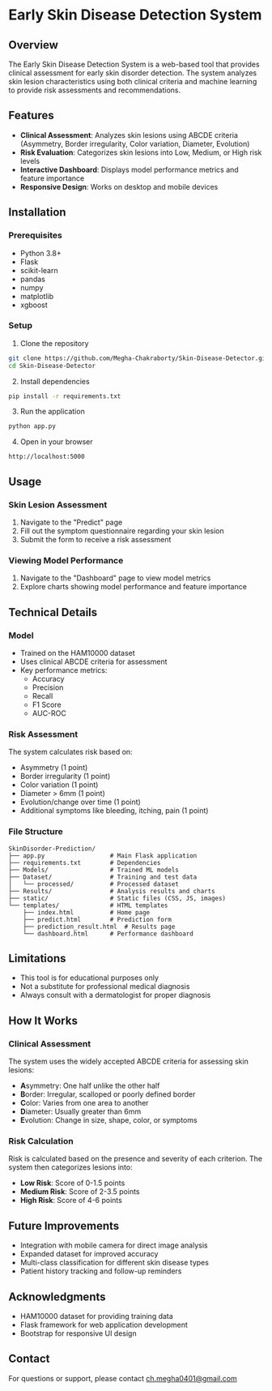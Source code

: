 # Early Skin Disease Detection System

## Overview
The Early Skin Disease Detection System is a web-based tool that provides clinical assessment for early skin disorder detection. The system analyzes skin lesion characteristics using both clinical criteria and machine learning to provide risk assessments and recommendations.

## Features
- **Clinical Assessment**: Analyzes skin lesions using ABCDE criteria (Asymmetry, Border irregularity, Color variation, Diameter, Evolution)
- **Risk Evaluation**: Categorizes skin lesions into Low, Medium, or High risk levels
- **Interactive Dashboard**: Displays model performance metrics and feature importance
- **Responsive Design**: Works on desktop and mobile devices

## Installation

### Prerequisites
- Python 3.8+
- Flask
- scikit-learn
- pandas
- numpy
- matplotlib
- xgboost

### Setup
1. Clone the repository
```bash
git clone https://github.com/Megha-Chakraborty/Skin-Disease-Detector.git
cd Skin-Disease-Detector
```

2. Install dependencies
```bash
pip install -r requirements.txt
```

3. Run the application
```bash
python app.py
```

4. Open in your browser
```
http://localhost:5000
```

## Usage

### Skin Lesion Assessment
1. Navigate to the "Predict" page
2. Fill out the symptom questionnaire regarding your skin lesion
3. Submit the form to receive a risk assessment

### Viewing Model Performance
1. Navigate to the "Dashboard" page to view model metrics
2. Explore charts showing model performance and feature importance

## Technical Details

### Model
- Trained on the HAM10000 dataset
- Uses clinical ABCDE criteria for assessment
- Key performance metrics:
  - Accuracy
  - Precision
  - Recall
  - F1 Score
  - AUC-ROC

### Risk Assessment
The system calculates risk based on:
- Asymmetry (1 point)
- Border irregularity (1 point)
- Color variation (1 point)
- Diameter > 6mm (1 point)
- Evolution/change over time (1 point)
- Additional symptoms like bleeding, itching, pain (1 point)

### File Structure
```
SkinDisorder-Prediction/
├── app.py                  # Main Flask application
├── requirements.txt        # Dependencies
├── Models/                 # Trained ML models
├── Dataset/                # Training and test data
│   └── processed/          # Processed dataset
├── Results/                # Analysis results and charts
├── static/                 # Static files (CSS, JS, images)
└── templates/              # HTML templates
    ├── index.html          # Home page
    ├── predict.html        # Prediction form
    ├── prediction_result.html  # Results page
    └── dashboard.html      # Performance dashboard
```

## Limitations
- This tool is for educational purposes only
- Not a substitute for professional medical diagnosis
- Always consult with a dermatologist for proper diagnosis

## How It Works

### Clinical Assessment
The system uses the widely accepted ABCDE criteria for assessing skin lesions:
- **A**symmetry: One half unlike the other half
- **B**order: Irregular, scalloped or poorly defined border
- **C**olor: Varies from one area to another
- **D**iameter: Usually greater than 6mm
- **E**volution: Change in size, shape, color, or symptoms

### Risk Calculation
Risk is calculated based on the presence and severity of each criterion. The system then categorizes lesions into:
- **Low Risk**: Score of 0-1.5 points
- **Medium Risk**: Score of 2-3.5 points
- **High Risk**: Score of 4-6 points

## Future Improvements
- Integration with mobile camera for direct image analysis
- Expanded dataset for improved accuracy
- Multi-class classification for different skin disease types
- Patient history tracking and follow-up reminders

## Acknowledgments
- HAM10000 dataset for providing training data
- Flask framework for web application development
- Bootstrap for responsive UI design

## Contact
For questions or support, please contact [ch.megha0401@gmail.com](mailto:ch.megha0401@gmail.com)
